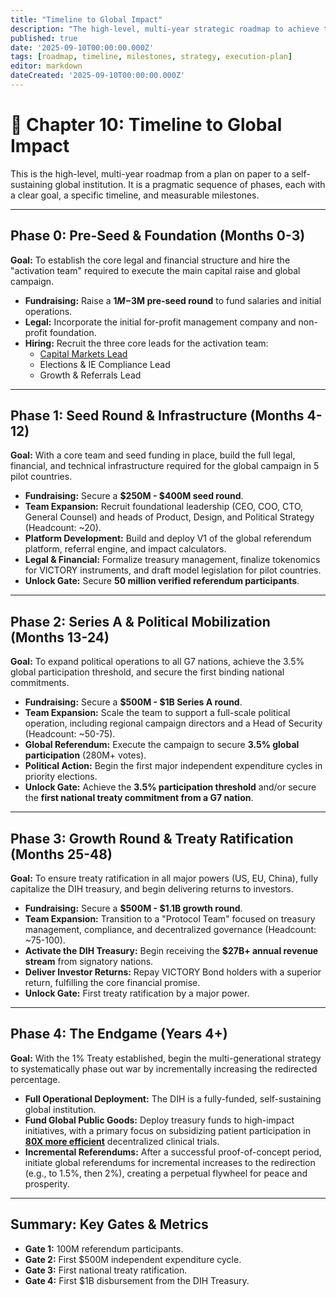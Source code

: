 ```yaml
---
title: "Timeline to Global Impact"
description: "The high-level, multi-year strategic roadmap to achieve the 1% Treaty, from initial pre-seed funding to activating the multi-billion dollar DIH Treasury."
published: true
date: '2025-09-10T00:00:00.000Z'
tags: [roadmap, timeline, milestones, strategy, execution-plan]
editor: markdown
dateCreated: '2025-09-10T00:00:00.000Z'
---
```


# 📖 Chapter 10: Timeline to Global Impact

This is the high-level, multi-year roadmap from a plan on paper to a self-sustaining global institution. It is a pragmatic sequence of phases, each with a clear goal, a specific timeline, and measurable milestones.

---

## Phase 0: Pre-Seed & Foundation (Months 0-3)

**Goal:** To establish the core legal and financial structure and hire the "activation team" required to execute the main capital raise and global campaign.

-   **Fundraising:** Raise a **$1M-$3M pre-seed round** to fund salaries and initial operations.
-   **Legal:** Incorporate the initial for-profit management company and non-profit foundation.
-   **Hiring:** Recruit the three core leads for the activation team:
    -   [Capital Markets Lead](./careers/capital-markets-lead.md)
    -   Elections & IE Compliance Lead
    -   Growth & Referrals Lead

---

## Phase 1: Seed Round & Infrastructure (Months 4-12)

**Goal:** With a core team and seed funding in place, build the full legal, financial, and technical infrastructure required for the global campaign in 5 pilot countries.

-   **Fundraising:** Secure a **$250M - $400M seed round**.
-   **Team Expansion:** Recruit foundational leadership (CEO, COO, CTO, General Counsel) and heads of Product, Design, and Political Strategy (Headcount: ~20).
-   **Platform Development:** Build and deploy V1 of the global referendum platform, referral engine, and impact calculators.
-   **Legal & Financial:** Formalize treasury management, finalize tokenomics for VICTORY instruments, and draft model legislation for pilot countries.
-   **Unlock Gate:** Secure **50 million verified referendum participants**.

---

## Phase 2: Series A & Political Mobilization (Months 13-24)

**Goal:** To expand political operations to all G7 nations, achieve the 3.5% global participation threshold, and secure the first binding national commitments.

-   **Fundraising:** Secure a **$500M - $1B Series A round**.
-   **Team Expansion:** Scale the team to support a full-scale political operation, including regional campaign directors and a Head of Security (Headcount: ~50-75).
-   **Global Referendum:** Execute the campaign to secure **3.5% global participation** (280M+ votes).
-   **Political Action:** Begin the first major independent expenditure cycles in priority elections.
-   **Unlock Gate:** Achieve the **3.5% participation threshold** and/or secure the **first national treaty commitment from a G7 nation**.

---

## Phase 3: Growth Round & Treaty Ratification (Months 25-48)

**Goal:** To ensure treaty ratification in all major powers (US, EU, China), fully capitalize the DIH treasury, and begin delivering returns to investors.

-   **Fundraising:** Secure a **$500M - $1.1B growth round**.
-   **Team Expansion:** Transition to a "Protocol Team" focused on treasury management, compliance, and decentralized governance (Headcount: ~75-100).
-   **Activate the DIH Treasury:** Begin receiving the **$27B+ annual revenue stream** from signatory nations.
-   **Deliver Investor Returns:** Repay VICTORY Bond holders with a superior return, fulfilling the core financial promise.
-   **Unlock Gate:** First treaty ratification by a major power.

---

## Phase 4: The Endgame (Years 4+)

**Goal:** With the 1% Treaty established, begin the multi-generational strategy to systematically phase out war by incrementally increasing the redirected percentage.

-   **Full Operational Deployment:** The DIH is a fully-funded, self-sustaining global institution.
-   **Fund Global Public Goods:** Deploy treasury funds to high-impact initiatives, with a primary focus on subsidizing patient participation in **[80X more efficient](./proof.md)** decentralized clinical trials.
-   **Incremental Referendums:** After a successful proof-of-concept period, initiate global referendums for incremental increases to the redirection (e.g., to 1.5%, then 2%), creating a perpetual flywheel for peace and prosperity.

---

## Summary: Key Gates & Metrics

-   **Gate 1:** 100M referendum participants.
-   **Gate 2:** First $500M independent expenditure cycle.
-   **Gate 3:** First national treaty ratification.
-   **Gate 4:** First $1B disbursement from the DIH Treasury.
